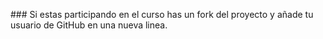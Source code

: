 \### Si estas participando en el curso has un fork del proyecto y añade tu usuario de GitHub
en una nueva linea.

